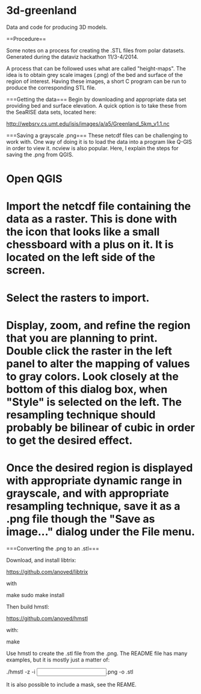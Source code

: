 3d-greenland
============

Data and code for producing 3D models.

==Procedure==

Some notes on a process for creating the .STL files from polar datasets. Generated during the dataviz hackathon 11/3-4/2014.

A process that can be followed uses what are called "height-maps". The idea is to obtain grey scale images (.png) of the bed and surface of the region of interest. Having these images, a short C program can be run to produce the corresponding STL file.

===Getting the data===
Begin by downloading and appropriate data set providing bed and surface elevation. A quick option is to take these from the SeaRISE data sets, located here:

http://websrv.cs.umt.edu/isis/images/a/a5/Greenland_5km_v1.1.nc

===Saving a  grayscale .png===
These netcdf files can be challenging to work with. One way of doing it is to load the data into a program like Q-GIS in order to view it. ncview is also popular. Here, I explain the steps for saving the .png from QGIS.

# Open QGIS
# Import the netcdf file containing the data as a raster. This is done with the icon that looks like a small chessboard with a plus on it. It is located on the left side of the screen.
# Select the rasters to import.
# Display, zoom, and refine the region that you are planning to print. Double click the raster in the left panel to alter the mapping of values to gray colors. Look closely at the bottom of this dialog box, when "Style" is selected on the left. The resampling technique should probably be bilinear of cubic in order to get the desired effect.
# Once the desired region is displayed with appropriate dynamic range in grayscale, and with appropriate resampling technique, save it as a .png file though the "Save as image..." dialog under the File menu.

===Converting the .png to an .stl===

Download, and install libtrix:

https://github.com/anoved/libtrix

with

make
sudo make install

Then build hmstl:

https://github.com/anoved/hmstl

with:

make

Use hmstl to create the .stl file from the .png. The README file has many examples, but it is mostly just a matter of:

./hmstl -z <RESCALE Z> -i <INPUT FILE>.png -o <OUTPUT FILE>.stl

It is also possible to include a mask, see the REAME.


